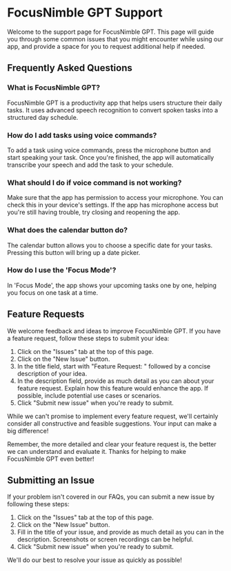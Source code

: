 # FocusNimble GPT Support

Welcome to the support page for FocusNimble GPT. This page will guide you through some common issues that you might encounter while using our app, and provide a space for you to request additional help if needed.

## Frequently Asked Questions

### What is FocusNimble GPT?

FocusNimble GPT is a productivity app that helps users structure their daily tasks. It uses advanced speech recognition to convert spoken tasks into a structured day schedule.

### How do I add tasks using voice commands?

To add a task using voice commands, press the microphone button and start speaking your task. Once you're finished, the app will automatically transcribe your speech and add the task to your schedule.

### What should I do if voice command is not working?

Make sure that the app has permission to access your microphone. You can check this in your device's settings. If the app has microphone access but you're still having trouble, try closing and reopening the app.

### What does the calendar button do?

The calendar button allows you to choose a specific date for your tasks. Pressing this button will bring up a date picker.

### How do I use the 'Focus Mode'?

In 'Focus Mode', the app shows your upcoming tasks one by one, helping you focus on one task at a time. 

## Feature Requests

We welcome feedback and ideas to improve FocusNimble GPT. If you have a feature request, follow these steps to submit your idea:

1. Click on the "Issues" tab at the top of this page.
2. Click on the "New Issue" button.
3. In the title field, start with "Feature Request: " followed by a concise description of your idea.
4. In the description field, provide as much detail as you can about your feature request. Explain how this feature would enhance the app. If possible, include potential use cases or scenarios.
5. Click "Submit new issue" when you're ready to submit.

While we can't promise to implement every feature request, we'll certainly consider all constructive and feasible suggestions. Your input can make a big difference!

Remember, the more detailed and clear your feature request is, the better we can understand and evaluate it. Thanks for helping to make FocusNimble GPT even better!

## Submitting an Issue

If your problem isn't covered in our FAQs, you can submit a new issue by following these steps:

1. Click on the "Issues" tab at the top of this page.
2. Click on the "New Issue" button.
3. Fill in the title of your issue, and provide as much detail as you can in the description. Screenshots or screen recordings can be helpful.
4. Click "Submit new issue" when you're ready to submit.

We'll do our best to resolve your issue as quickly as possible!

